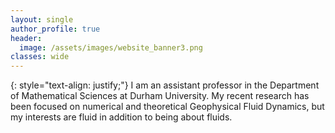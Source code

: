 ```yaml
---
layout: single
author_profile: true
header: 
  image: /assets/images/website_banner3.png
classes: wide
---
```

{: style="text-align: justify;"}
I am an assistant professor in the Department of Mathematical Sciences at Durham University. My recent research has been focused on numerical and theoretical Geophysical Fluid Dynamics, but my interests are fluid in addition to being about fluids.



